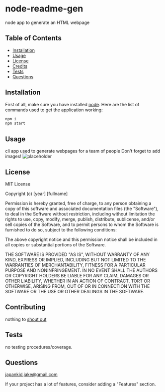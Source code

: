 # node-readme-gen

node app to generate an HTML webpage

## Table of Contents

- [Installation](#installation)
- [Usage](#usage)
- [License](#license)
- [Credits](#credits)
- [Tests](#tests)
- [Questions](#questions)

## Installation

First of all, make sure you have installed [node](https://nodejs.org/en/).
Here are the list of commands used to get the application working:

```bash
npm i
npm start
```

## Usage

cli app used to generate webpages for a team of people
Don't forget to add images! ![placeholder](https://via.placeholder.com/150)

## License

MIT License

Copyright (c) [year] [fullname]

Permission is hereby granted, free of charge, to any person obtaining a copy
of this software and associated documentation files (the "Software"), to deal
in the Software without restriction, including without limitation the rights
to use, copy, modify, merge, publish, distribute, sublicense, and/or sell
copies of the Software, and to permit persons to whom the Software is
furnished to do so, subject to the following conditions:

The above copyright notice and this permission notice shall be included in all
copies or substantial portions of the Software.

THE SOFTWARE IS PROVIDED "AS IS", WITHOUT WARRANTY OF ANY KIND, EXPRESS OR
IMPLIED, INCLUDING BUT NOT LIMITED TO THE WARRANTIES OF MERCHANTABILITY,
FITNESS FOR A PARTICULAR PURPOSE AND NONINFRINGEMENT. IN NO EVENT SHALL THE
AUTHORS OR COPYRIGHT HOLDERS BE LIABLE FOR ANY CLAIM, DAMAGES OR OTHER
LIABILITY, WHETHER IN AN ACTION OF CONTRACT, TORT OR OTHERWISE, ARISING FROM,
OUT OF OR IN CONNECTION WITH THE SOFTWARE OR THE USE OR OTHER DEALINGS IN THE
SOFTWARE.

## Contributing

nothing to [shout out](URLs)

## Tests

no testing procedures/coverage.

## Questions

japankid.jake@gmail.com

If your project has a lot of features, consider adding a "Features" section.
